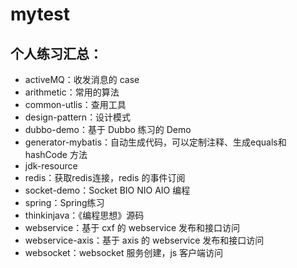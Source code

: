 # mytest

## 个人练习汇总：
* activeMQ：收发消息的 case
* arithmetic：常用的算法
* common-utlis：查用工具
* design-pattern：设计模式 
* dubbo-demo：基于 Dubbo 练习的 Demo
* generator-mybatis：自动生成代码，可以定制注释、生成equals和hashCode 方法
* jdk-resource
* redis：获取redis连接，redis 的事件订阅
* socket-demo：Socket BIO NIO AIO 编程
* spring：Spring练习
* thinkinjava：《编程思想》源码
* webservice：基于 cxf 的 webservice 发布和接口访问
* webservice-axis：基于 axis 的 webservice 发布和接口访问
* websocket：websocket 服务创建，js 客户端访问